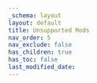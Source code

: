 ```yaml
---
_schema: layout
layout: default
title: Unsupported Mods
nav_order: 5
nav_exclude: false
has_children: true
has_toc: false
last_modified_date:
---
```

